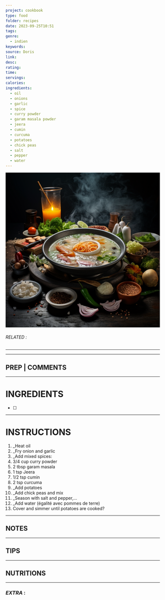 ```yaml
---
project: cookbook
type: food
folder: recipes
date: 2023-09-25T10:51
tags: 
genre:
  - indien
keywords: 
source: Doris
link: 
desc: 
rating: 
time: 
servings: 
calories: 
ingredients:
  - oil
  - onions
  - garlic
  - spice
  - curry powder
  - garam masala powder
  - jeera
  - cumin
  - curcuma
  - potatoes
  - chick peas
  - salt
  - pepper
  - water
---
```


![IMAGE](_default.png)

###### *RELATED* : 
---


---
## PREP | COMMENTS



---
# INGREDIENTS

- [ ] 

---
# INSTRUCTIONS

1. _Heat oil
2. _Fry onion and garlic
3. _Add mixed spices: 
4. 3/4 cup curry powder
5. 2 tbsp garam masala
6. 1 tsp Jeera
7. 1/2 tsp cumin
8. 2 tsp curcuma
9. _Add potatoes
10. _Add chick peas and mix
11. _Season with salt and pepper,...
12. _Add water (égalité avec pommes de terre)
13. Cover and simmer until potatoes are cooked?

---
## NOTES



---
## TIPS



---
## NUTRITIONS



---
### *EXTRA* :



